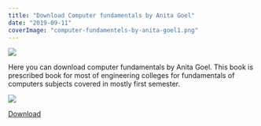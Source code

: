 ```yaml
---
title: "Download Computer fundamentals by Anita Goel"
date: "2019-09-11"
coverImage: "computer-fundamentels-by-anita-goel1.png"
---
```


![](/images/computer-fundamentels-by-anita-goel1.png)

Here you can download computer fundamentals by Anita Goel. This book is prescribed book for most of engineering colleges for fundamentals of computers subjects covered in mostly first semester.

![](/images/images-1-221x300.jpeg)

[Download](https://drive.google.com/file/d/109BjklU80LAckgm9fxgFGb88GlylW2zR/view?usp=drivesdk)
